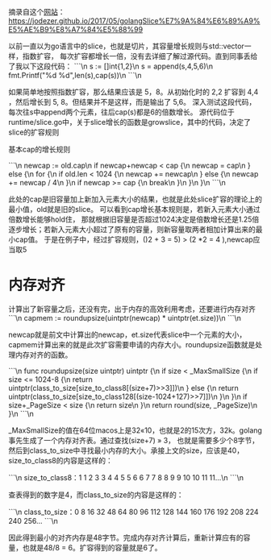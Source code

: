 摘录自这个[网站](https://jodezer.github.io/2017/05/golangSlice%E7%9A%84%E6%89%A9%E5%AE%B9%E8%A7%84%E5%88%99)：
https://jodezer.github.io/2017/05/golangSlice%E7%9A%84%E6%89%A9%E5%AE%B9%E8%A7%84%E5%88%99

  以前一直以为go语言中的slice，也就是切片，其容量增长规则与std::vector一样，指数扩容，
每次扩容都增长一倍，没有去详细了解过源代码。直到同事丢给了我以下这段代码：
\```\n
s := []int{1,2}\n
s = append(s,4,5,6)\n
fmt.Printf("%d %d",len(s),cap(s))\n
\```\n

   如果简单地按照指数扩容，那么结果应该是 5，8。从初始化时的 2,2 扩容到 4,4 ，然后增长到 5, 8。但结果并不是这样，而是输出了 5,6。
  深入测试这段代码，每次往s中append两个元素，往后cap(s)都是6的倍数增长。
   源代码位于runtime/slice.go中，关于slice增长的函数是growslice，其中的代码，决定了slice的扩容规则

基本cap的增长规则

\```\n
newcap := old.cap\n
	if newcap+newcap < cap {\n
		newcap = cap\n
	} else {\n
		for {\n
			if old.len < 1024 {\n
				newcap += newcap\n
			} else {\n
				newcap += newcap / 4\n
			}\n
			if newcap >= cap {\n
				break\n
			}\n
		}\n
	}\n
\```\n

  此处的cap是旧容量加上新加入元素大小的结果，也就是此处slice扩容的理论上的最小值，old就是旧的slice。
可以看到cap增长基本规则是，若新入元素大小通过倍数增长能够hold住，
  那就根据旧容量是否超过1024决定是倍数增长还是1.25倍逐步增长；若新入元素大小超过了原有的容量，则新容量取两者相加计算出来的最小cap值。
  于是在例子中，经过扩容规则，()2 + 3 = 5) > (2 *2 = 4 ),newcap应当取5

# 内存对齐
  计算出了新容量之后，还没有完，出于内存的高效利用考虑，还要进行内存对齐
\```\n
capmem := roundupsize(uintptr(newcap) * uintptr(et.size))\n
\```\n

 newcap就是前文中计算出的newcap，et.size代表slice中一个元素的大小，capmem计算出来的就是此次扩容需要申请的内存大小。roundupsize函数就是处理内存对齐的函数。

\```\n
func roundupsize(size uintptr) uintptr {\n
	if size < _MaxSmallSize {\n
		if size <= 1024-8 {\n
			return uintptr(class_to_size[size_to_class8[(size+7)>>3]])\n
		} else {\n
			return uintptr(class_to_size[size_to_class128[(size-1024+127)>>7]])\n
		}\n
	}\n
	if size+_PageSize < size {\n
		return size\n
	}\n
	return round(size, _PageSize)\n
}\\n
\```\n

 _MaxSmallSize的值在64位macos上是32«10，也就是2的15次方，32k。golang事先生成了一个内存对齐表。通过查找(size+7) » 3，
也就是需要多少个8字节，然后到class_to_size中寻找最小内存的大小。承接上文的size，应该是40，size_to_class8的内容是这样的：

\```\n
size_to_class8：1 1 2 3 3 4 4 5 5 6 6 7 7 8 8 9 9 10 10 11 11...\n
\```\n

查表得到的数字是4，而class_to_size的内容是这样的：

\```\n
class_to_size：0 8 16 32 48 64 80 96 112 128 144 160 176 192 208 224 240 256...
\```\n

因此得到最小的对齐内存是48字节。完成内存对齐计算后，重新计算应有的容量，也就是48/8 = 6。扩容得到的容量就是6了。
